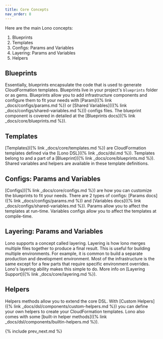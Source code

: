 ```yaml
---
title: Core Concepts
nav_order: 8
---
```


Here are the main Lono concepts:

1. Blueprints
2. Templates
3. Configs: Params and Variables
4. Layering: Params and Variables
5. Helpers

## Blueprints

Essentially, blueprints encapsulate the code that is used to generate CloudFormation templates. Blueprints live in your project's `blueprints` folder or as gems.  Blueprints allow you to add infrastructure components and configure them to fit your needs with [Param]({% link _docs/configs/params.md %}) or [Shared Variables](({% link _docs/configs/shared-variables.md %})) configs files. The blueprint component is covered in detailed at the [Blueprints docs]({% link _docs/core/blueprints.md %}).

## Templates

[Templates]({% link _docs/core/templates.md %}) are CloudFormation templates defined via the [Lono DSL]({% link _docs/dsl.md %}). Templates belong to and a part of a [Blueprint]({% link _docs/core/blueprints.md %}). Shared variables and helpers are available in these template definitions.

## Configs: Params and Variables

[Configs]({% link _docs/core/configs.md %}) are how you can customize the blueprints to fit your needs.  There are 2 types of configs: [Params docs]({% link _docs/configs/params.md %}) and [Variables docs]({% link _docs/configs/shared-variables.md %}). Params allow you to affect the templates at run-time. Variables configs allow you to affect the templates at compile-time.

## Layering: Params and Variables

Lono supports a concept called layering.  Layering is how lono merges multiple files together to produce a final result.  This is useful for building multiple environments. For example, it is common to build a separate production and development environment.  Most of the infrastructure is the same except for a few parts that require specific environment overrides.  Lono's layering ability makes this simple to do.  More info on [Layering Support]({% link _docs/core/layering.md %}).

## Helpers

Helpers methods allow you to extend the core DSL. With [Custom Helpers]({% link _docs/dsl/components/custom-helpers.md %}) you can define your own helpers to create your CloudFormation templates. Lono also comes with some [built-in helper methods]({% link _docs/dsl/components/builtin-helpers.md %}).

{% include prev_next.md %}
